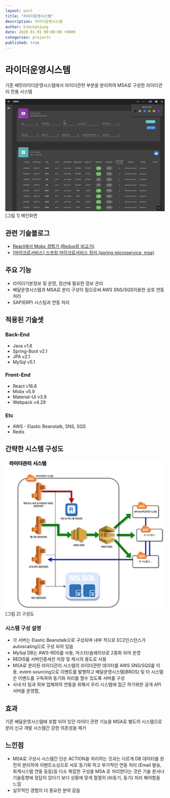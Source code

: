 ```yaml
---
layout: post
title: "라이더운영시스템"
description: 라이더운영시스템
author: kimchanjung
date: 2020-01-01 09:00:00 +0900
categories: projects
published: true
---
```


# 라이더운영시스템

기존 배민라이더운영시스템에서 라이더관련 부분을 분리하여 MSA로 구성한 라이더관리 전용 시스템

![bros-main](/post-img/projects/brms/rider-management-list.jpg)
[그림 1] 메인화면

## 관련 기술블로그
- [React에서 Mobx 경험기 (Redux와 비교기)](https://woowabros.github.io/experience/2019/01/02/kimcj-react-mobx.html)
- [[마이크로서비스] 스프링 마이크로서비스 정리 (spring microservice, msa)](/tech/2020/05/06/spring-microservice-summary.html)

## 주요 기능
- 라이더기본정보 및 운영, 정산에 필요한 정보 관리
- 배달운영시스템과 MSA로 분리 구성이 됨으로써 AWS SNS/SQS이용한 상호 연동 처리
- SAP(ERP) 시스팀과 연동 처리

## 적용된 기술셋
### Back-End
- Java v1.8
- Spring-Boot v2.1
- JPA v2.1 
- MySql v5.1 

### Front-End
- React v16.8
- Mobx v5.9
- Material-UI v3.9
- Webpack v4.29

### Etc
- AWS - Elastic Beanstalk, SNS, SQS
- Redis  


## 간략한 시스템 구성도

![bros-architecture](/post-img/projects/brms/brms-architecture.png)
[그림 2] 구성도 

### 시스템 구성 설명
- 각 서버는 Elastic Beanstalk으로 구성되며 내부 적으로 EC2인스턴스가 autoscaling으로 구성 되어 있음
- MySql DB는 AWS-RDS를 사용, 마스터/슬레이브로 2중화 되어 운영
- REDIS를 서버인증세션 저장 및 캐시의 용도로 사용
- MSA로 분리된 라이더관리 시스템의 라이더관련 데이터를 AWS SNS/SQS를 이용, event-sourcing으로 이벤트를 발행하고 배달운영시스템(BROS) 및 타 시스템은 이벤드를 구독하여 동기화 처리를 할수 있도록 서버를 구성
- 사내 타 팀과 외부 업체와의 연동을 위해서 우리 시스템에 접근 하기위한 공개 API 서버를 운영함, 


## 효과
기존 배달운영시스템에 포함 되어 있던 라이더 관련 기능을 MSA로 별도의 시스템으로 분리 신규 개발
시스템간 강한 의존성을 제거
## 느낀점
- MSA로 구성시 시스템간 단순 ACTION을 처리하는 것과는 다르게 DB 데이터를 완전히 분리하여 이벤트소싱으로 서로 동기화 하고 부가적인 연동 처리 (Email 발송, 회계시스템 연동 등등)등 다소 복잡한 구성을 MSA 로 처리한다는 것은 기술 문서나 기술동향에 정답이 있다기 보다 상황에 맞게 절절히 (비동기, 동기) 처리 해야함을 느낌
- 실무적인 경험이 더 중요한 분야 같음